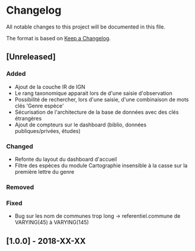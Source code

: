 # Changelog
All notable changes to this project will be documented in this file.

The format is based on [Keep a Changelog](http://keepachangelog.com/en/1.0.0/).

## [Unreleased]

### Added
- Ajout de la couche IR de IGN
- Le rang taxonomique apparait lors de d'une saisie d'observation
- Possibilité de rechercher, lors d'une saisie, d'une combinaison de mots clés 'Genre espèce'
- Sécurisation de l'architecture de la base de données avec des clés étrangères
- Ajout de compteurs sur le dashboard (biblio, données publiques/privées, études)

### Changed
- Refonte du layout du dashboard d'accueil
- Filtre des espèces du module Cartographie insensible à la casse sur la première lettre du genre

### Removed

### Fixed
- Bug sur les nom de communes trop long -> referentiel.commune de VARYING(45) à VARYING(145)

## [1.0.0] - 2018-XX-XX